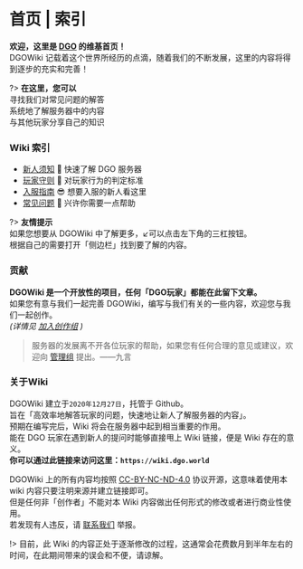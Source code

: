 <!-- index -->

# 首页 | 索引

 **欢迎，这里是 [DGO](notice/about) 的维基首页！** <br/>
DGOWiki 记载着这个世界所经历的点滴，随着我们的不断发展，这里的内容将得到逐步的充实和完善！

?> **在这里，您可以** <br/>
  寻找我们对常见问题的解答<br/>
  系统地了解服务器中的内容<br/>
  与其他玩家分享自己的知识



### Wiki 索引

- [新人须知](notice/server) 📢 快速了解 DGO 服务器
- [玩家守则](notice/rules) 📜 对玩家行为的判定标准
- [入服指南](guide/apply) 😎 想要入服的新人看这里
- [常见问题](_404) 🙋 兴许你需要一点帮助

?> **友情提示** <br/>
如果您想要从 DGOWiki 中了解更多，↙️可以点击左下角的三杠按钮。<br/>
根据自己的需要打开「侧边栏」找到要了解的内容。



### 贡献

 **DGOWiki 是一个开放性的项目，任何「DGO玩家」都能在此留下文章。** <br/>
如果您有意与我们一起完善 DGOWiki，编写与我们有关的一些内容，欢迎您与我们一起创作。<br/>
*(详情见 [加入创作组](other/joinCreation) )* 

> 服务器的发展离不开各位玩家的帮助，如果您有任何合理的意见或建议，欢迎向 [管理组]() 提出。——九言



### 关于Wiki


DGOWiki 建立于`2020年12月27日`，托管于 Github。<br/>
旨在「高效率地解答玩家的问题，快速地让新人了解服务器的内容」。<br/>
预期在编写完后，Wiki 将会在服务器中起到相当重要的作用。<br/>
能在 DGO 玩家在遇到新人的提问时能够直接甩上 Wiki 链接，便是 Wiki 存在的意义。<br/>
 **你可以通过此链接来访问这里：`https://wiki.dgo.world`** 

DGOWiki 上的所有内容均按照 [CC-BY-NC-ND-4.0](https://creativecommons.org/licenses/by-nc-nd/4.0/) 协议开源，这意味着使用本 wiki 内容只要注明来源并建立链接即可。<br/>
但是任何非「创作者」不能对本 Wiki 内容做出任何形式的修改或者进行商业性使用。<br/>
若发现有人违反，请 [联系我们](other/contact) 举报。

!> 目前，此 Wiki 的内容正处于逐渐修改的过程，这通常会花费数月到半年左右的时间，在此期间带来的误会和不便，请谅解。

